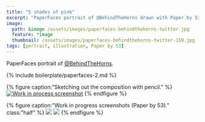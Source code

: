 ```yaml
---
title: "5 shades of pink"
excerpt: "PaperFaces portrait of @BehindTheHorns drawn with Paper by 53 on an iPad."
image: 
  path: &image /assets/images/paperfaces-behindthehorns-twitter.jpg 
  feature: *image
  thumbnail: /assets/images/paperfaces-behindthehorns-twitter-150.jpg
tags: [portrait, illustration, Paper by 53]
---
```


PaperFaces portrait of [@BehindTheHorns](https://twitter.com/BehindTheHorns).

{% include boilerplate/paperfaces-2.md %}

{% figure caption:"Sketching out the composition with pencil." %}
[![Work in process screenshot](/assets/images/paperfaces-behindthehorns-process-1-750.jpg)](/assets/images/paperfaces-behindthehorns-process-1-lg.jpg)
{% endfigure %}

{% figure caption:"Work in progress screenshots (Paper by 53)." class:"half" %}
[![](/assets/images/paperfaces-behindthehorns-process-2-600.jpg)](/assets/images/paperfaces-behindthehorns-process-2-lg.jpg)
[![](/assets/images/paperfaces-behindthehorns-process-3-600.jpg)](/assets/images/paperfaces-behindthehorns-process-3-lg.jpg)
{% endfigure %}
